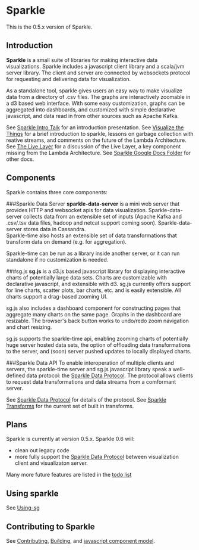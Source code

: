 Sparkle
=======

This is the 0.5.x version of Sparkle. 

Introduction
-------
**Sparkle** is a small suite of libraries for making interactive data visualizations. 
Sparkle includes a javascript client library and a scala/jvm server library.
The client and server are connected by websockets protocol for requesting and delivering data for visualization. 

As a standalone tool, sparkle gives users an easy way to make visualize data from a directory of .csv files. 
The graphs are interactively zoomable in a d3 based web interface. 
With some easy customization, graphs can be aggregated into dashboards, and customized with simple declarative javascript, and data read in from other sources such as Apache Kafka.

See [Sparkle Intro Talk](https://docs.google.com/presentation/d/1j704Lcj7HhL1O6K2sOYdQeDyhQ_porkbur7UOkKeD50/edit?usp=sharing) for an introduction presentation.
See [Visualize the Things](https://docs.google.com/presentation/d/1YGeO2FEvdjGgSRihxU5HdEDdktBbv7mfYDtVAxW0FKU/edit?usp=sharing) for a brief introduction to sparkle, lessons on garbage collection with reative streams, and comments on the future of the Lambda Architecture.
See [The Live Layer](https://docs.google.com/presentation/d/16onrz3i4aUORHxnKwdbX9mk9UgG9JJyq6eO4qDeZSn0/edit?usp=sharing) for a discussion of the Live Layer, 
a key component missing from the Lambda Architecture.
See [Sparkle Google Docs Folder](https://drive.google.com/folderview?id=0B6uZet2ug3aKfm9KRTdXcFZUc3o2UnFyU3FscWk2T2pNazdoR1AzMlZiU3lLRXFILXJHdlU) for other docs.

Components
------
Sparkle contains three core components:

###Sparkle Data Server 
**sparkle-data-server** is a mini web server that provides HTTP and websocket apis for data visualization. 
Sparkle-data-server collects data from an extensible set of inputs (Apache Kafka and .csv/.tsv data files, hadoop and netcat support coming soon). 
Sparkle-data-server stores data in Cassandra.  
Sparkle-time also hosts an extensible set of data transformations that transform data on demand (e.g. for aggregation).

Sparkle-time can be run as a library inside another server, or it can run standalone if no customization is needed.

###sg.js 
**sg.js** is a d3.js based javascript library for displaying interactive charts of potentially large data sets.  Charts are customizable with declarative javascript, and extensible with d3. sg.js currently offers support for line charts, scatter plots, bar charts, etc. and is easily extensible. All charts support a drag-based zooming UI. 

sg.js also includes a dashboard component for constructing pages that aggregate many charts on the same page. Graphs in the dashboard are resizable. The browser's back button works to undo/redo zoom navigation and chart resizing.

sg.js supports the sparkle-time api, enabling zooming charts of potentially huge server hosted data sets, the option of offloading data transformations to the server, and (soon) server pushed updates to locally displayed charts.

###Sparkle Data API
To enable interoperation of multiple clients and servers, the sparkle-time server and sg.js javascript library speak a well-defined data protocol: the [Sparkle Data Protocol](https://docs.google.com/document/d/1c0Iz46UsfUkuAKbADgWCc4UlhOE5Wjcw9_cBH-RQwAA/edit?usp=sharing). The protocol allows clients to request data transformations and data streams from a comformant server.

See [Sparkle Data Protocol](https://docs.google.com/document/d/1c0Iz46UsfUkuAKbADgWCc4UlhOE5Wjcw9_cBH-RQwAA/edit?usp=sharing) for details of the protocol. See [Sparkle Transforms](https://docs.google.com/document/d/14eAX9L64yY2PsQF4-FCGCNPDr5I2tajv3Due0vglBUk/edit?usp=sharing) for the current set of built in transforms.


Plans
-------
Sparkle is currently at version 0.5.x.  Sparkle 0.6 will:
* clean out legacy code 
* more fully support the [Sparkle Data Protocol](https://docs.google.com/document/d/1c0Iz46UsfUkuAKbADgWCc4UlhOE5Wjcw9_cBH-RQwAA/edit?usp=sharing) between visualization client and visualizaton server.

Many more future features are listed in the [todo list](https://github.com/mighdoll/sparkle/blob/master/ToDo)

Using sparkle 
-------
See [Using-sg](https://github.com/mighdoll/sparkle/blob/master/Using-sg.md)

Contributing to Sparkle 
-------
See [Contributing](https://github.com/mighdoll/sparkle/blob/master/contributing.md), [Building](https://github.com/mighdoll/sparkle/blob/master/Building.md), and
 [javascript component model](https://github.com/mighdoll/sparkle/blob/master/component-model.md).

